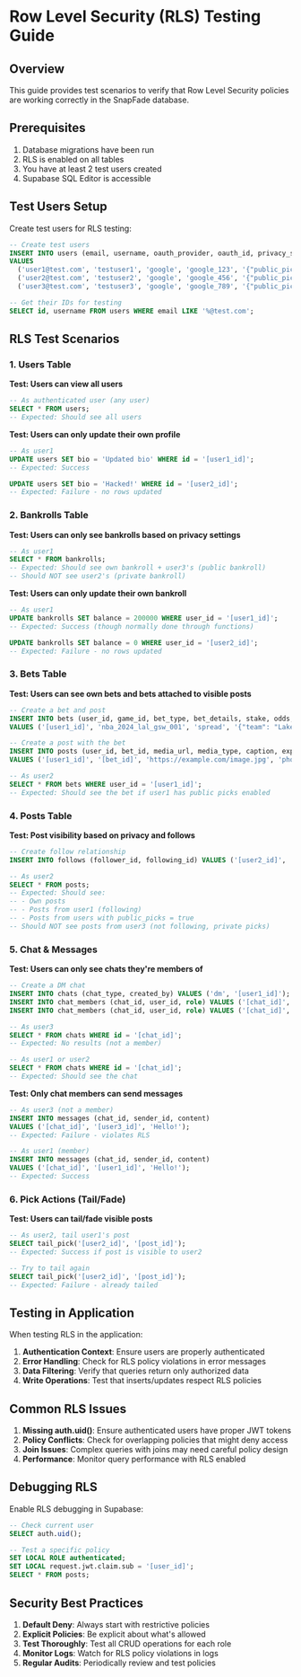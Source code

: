 # Row Level Security (RLS) Testing Guide

## Overview

This guide provides test scenarios to verify that Row Level Security policies are working correctly in the SnapFade database.

## Prerequisites

1. Database migrations have been run
2. RLS is enabled on all tables
3. You have at least 2 test users created
4. Supabase SQL Editor is accessible

## Test Users Setup

Create test users for RLS testing:

```sql
-- Create test users
INSERT INTO users (email, username, oauth_provider, oauth_id, privacy_settings)
VALUES 
  ('user1@test.com', 'testuser1', 'google', 'google_123', '{"public_picks": true, "show_bankroll": true}'::jsonb),
  ('user2@test.com', 'testuser2', 'google', 'google_456', '{"public_picks": false, "show_bankroll": false}'::jsonb),
  ('user3@test.com', 'testuser3', 'google', 'google_789', '{"public_picks": true, "show_bankroll": false}'::jsonb);

-- Get their IDs for testing
SELECT id, username FROM users WHERE email LIKE '%@test.com';
```

## RLS Test Scenarios

### 1. Users Table

**Test: Users can view all users**
```sql
-- As authenticated user (any user)
SELECT * FROM users;
-- Expected: Should see all users
```

**Test: Users can only update their own profile**
```sql
-- As user1
UPDATE users SET bio = 'Updated bio' WHERE id = '[user1_id]';
-- Expected: Success

UPDATE users SET bio = 'Hacked!' WHERE id = '[user2_id]';
-- Expected: Failure - no rows updated
```

### 2. Bankrolls Table

**Test: Users can only see bankrolls based on privacy settings**
```sql
-- As user1
SELECT * FROM bankrolls;
-- Expected: Should see own bankroll + user3's (public bankroll)
-- Should NOT see user2's (private bankroll)
```

**Test: Users can only update their own bankroll**
```sql
-- As user1
UPDATE bankrolls SET balance = 200000 WHERE user_id = '[user1_id]';
-- Expected: Success (though normally done through functions)

UPDATE bankrolls SET balance = 0 WHERE user_id = '[user2_id]';
-- Expected: Failure - no rows updated
```

### 3. Bets Table

**Test: Users can see own bets and bets attached to visible posts**
```sql
-- Create a bet and post
INSERT INTO bets (user_id, game_id, bet_type, bet_details, stake, odds, potential_win, expires_at)
VALUES ('[user1_id]', 'nba_2024_lal_gsw_001', 'spread', '{"team": "Lakers", "line": -3.5}'::jsonb, 1000, -110, 909, NOW() + INTERVAL '2 hours');

-- Create a post with the bet
INSERT INTO posts (user_id, bet_id, media_url, media_type, caption, expires_at)
VALUES ('[user1_id]', '[bet_id]', 'https://example.com/image.jpg', 'photo', 'Lakers -3.5 🔒', NOW() + INTERVAL '24 hours');

-- As user2
SELECT * FROM bets WHERE user_id = '[user1_id]';
-- Expected: Should see the bet if user1 has public picks enabled
```

### 4. Posts Table

**Test: Post visibility based on privacy and follows**
```sql
-- Create follow relationship
INSERT INTO follows (follower_id, following_id) VALUES ('[user2_id]', '[user1_id]');

-- As user2
SELECT * FROM posts;
-- Expected: Should see:
-- - Own posts
-- - Posts from user1 (following)
-- - Posts from users with public_picks = true
-- Should NOT see posts from user3 (not following, private picks)
```

### 5. Chat & Messages

**Test: Users can only see chats they're members of**
```sql
-- Create a DM chat
INSERT INTO chats (chat_type, created_by) VALUES ('dm', '[user1_id]');
INSERT INTO chat_members (chat_id, user_id, role) VALUES ('[chat_id]', '[user1_id]', 'admin');
INSERT INTO chat_members (chat_id, user_id, role) VALUES ('[chat_id]', '[user2_id]', 'member');

-- As user3
SELECT * FROM chats WHERE id = '[chat_id]';
-- Expected: No results (not a member)

-- As user1 or user2
SELECT * FROM chats WHERE id = '[chat_id]';
-- Expected: Should see the chat
```

**Test: Only chat members can send messages**
```sql
-- As user3 (not a member)
INSERT INTO messages (chat_id, sender_id, content)
VALUES ('[chat_id]', '[user3_id]', 'Hello!');
-- Expected: Failure - violates RLS

-- As user1 (member)
INSERT INTO messages (chat_id, sender_id, content)
VALUES ('[chat_id]', '[user1_id]', 'Hello!');
-- Expected: Success
```

### 6. Pick Actions (Tail/Fade)

**Test: Users can tail/fade visible posts**
```sql
-- As user2, tail user1's post
SELECT tail_pick('[user2_id]', '[post_id]');
-- Expected: Success if post is visible to user2

-- Try to tail again
SELECT tail_pick('[user2_id]', '[post_id]');
-- Expected: Failure - already tailed
```

## Testing in Application

When testing RLS in the application:

1. **Authentication Context**: Ensure users are properly authenticated
2. **Error Handling**: Check for RLS policy violations in error messages
3. **Data Filtering**: Verify that queries return only authorized data
4. **Write Operations**: Test that inserts/updates respect RLS policies

## Common RLS Issues

1. **Missing auth.uid()**: Ensure authenticated users have proper JWT tokens
2. **Policy Conflicts**: Check for overlapping policies that might deny access
3. **Join Issues**: Complex queries with joins may need careful policy design
4. **Performance**: Monitor query performance with RLS enabled

## Debugging RLS

Enable RLS debugging in Supabase:

```sql
-- Check current user
SELECT auth.uid();

-- Test a specific policy
SET LOCAL ROLE authenticated;
SET LOCAL request.jwt.claim.sub = '[user_id]';
SELECT * FROM posts;
```

## Security Best Practices

1. **Default Deny**: Always start with restrictive policies
2. **Explicit Policies**: Be explicit about what's allowed
3. **Test Thoroughly**: Test all CRUD operations for each role
4. **Monitor Logs**: Watch for RLS policy violations in logs
5. **Regular Audits**: Periodically review and test policies 